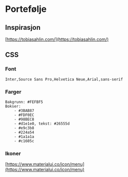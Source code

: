 # Portefølje

## Inspirasjon
[https://tobiasahlin.com/](https://tobiasahlin.com/)

## CSS
### Font
```
Inter,Source Sans Pro,Helvetica Neue,Arial,sans-serif
```
### Farger
```
Bakgrunn: #FEFBF5
Bokser: 
    - #3BAB87
    - #FDF0EC
    - #98BEC8
    - #d1e1e0, tekst: #26555d
    - #e9c3b8
    - #224a54
    - #1a1a1a
    - #c1605c
```
### Ikoner
[https://www.materialui.co/icon/menu](https://www.materialui.co/icon/menu)
